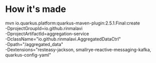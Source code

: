 # How it's made

mvn io.quarkus.platform:quarkus-maven-plugin:2.5.1.Final:create \
 -DprojectGroupId=io.github.rinmalavi \
 -DprojectArtifactId=aggregation-service \
 -DclassName="io.github.rinmalavi.AggregatedDataCtrl" \
 -Dpath="/aggregated_data" \
 -Dextensions="resteasy-jackson, smallrye-reactive-messaging-kafka, quarkus-config-yaml"
